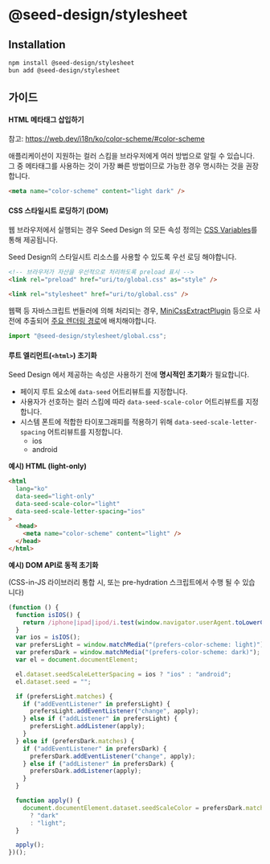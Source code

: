 # @seed-design/stylesheet

## Installation

```sh
npm install @seed-design/stylesheet
bun add @seed-design/stylesheet
```

## 가이드

#### HTML 메타태그 삽입하기

참고: https://web.dev/i18n/ko/color-scheme/#color-scheme

애플리케이션이 지원하는 컬러 스킴을 브라우저에게 여러 방법으로 알릴 수 있습니다. 그 중 메타태그를 사용하는 것이 가장 빠른 방법이므로 가능한 경우 명시하는 것을 권장합니다.

```html
<meta name="color-scheme" content="light dark" />
```

#### CSS 스타일시트 로딩하기 (DOM)

웹 브라우저에서 실행되는 경우 Seed Design 의 모든 속성 정의는 [CSS Variables](https://developer.mozilla.org/ko/docs/Web/CSS/Using_CSS_custom_properties)를 통해 제공됩니다.

Seed Design의 스타일시트 리소스를 사용할 수 있도록 우선 로딩 해야합니다.

```html
<!-- 브라우저가 자산을 우선적으로 처리하도록 preload 표시 -->
<link rel="preload" href="uri/to/global.css" as="style" />

<link rel="stylesheet" href="uri/to/global.css" />
```

웹팩 등 자바스크립트 번들러에 의해 처리되는 경우, [MiniCssExtractPlugin](https://webpack.js.org/plugins/mini-css-extract-plugin/) 등으로 사전에 추출되어 [주요 렌더링 경로](https://developer.mozilla.org/ko/docs/Web/Performance/Critical_rendering_path)에 배치해야합니다.

```js
import "@seed-design/stylesheet/global.css";
```

#### 루트 엘리먼트(`<html>`) 초기화

Seed Design 에서 제공하는 속성은 사용하기 전에 **명시적인 초기화**가 필요합니다.

- 페이지 루트 요소에 `data-seed` 어트리뷰트를 지정합니다.
- 사용자가 선호하는 컬러 스킴에 따라 `data-seed-scale-color` 어트리뷰트를 지정합니다.
- 시스템 폰트에 적합한 타이포그래피를 적용하기 위해 `data-seed-scale-letter-spacing` 어트리뷰트를 지정합니다.
  - ios
  - android

**예시) HTML (light-only)**

```html
<html
  lang="ko"
  data-seed="light-only"
  data-seed-scale-color="light"
  data-seed-scale-letter-spacing="ios"
>
  <head>
    <meta name="color-scheme" content="light" />
  </head>
</html>
```

**예시) DOM API로 동적 초기화**

(CSS-in-JS 라이브러리 통합 시, 또는 pre-hydration 스크립트에서 수행 될 수 있습니다)

```js
(function () {
  function isIOS() {
    return /iphone|ipad|ipod/i.test(window.navigator.userAgent.toLowerCase());
  }
  var ios = isIOS();
  var prefersLight = window.matchMedia("(prefers-color-scheme: light)");
  var prefersDark = window.matchMedia("(prefers-color-scheme: dark)");
  var el = document.documentElement;

  el.dataset.seedScaleLetterSpacing = ios ? "ios" : "android";
  el.dataset.seed = "";

  if (prefersLight.matches) {
    if ("addEventListener" in prefersLight) {
      prefersLight.addEventListener("change", apply);
    } else if ("addListener" in prefersLight) {
      prefersLight.addListener(apply);
    }
  } else if (prefersDark.matches) {
    if ("addEventListener" in prefersDark) {
      prefersDark.addEventListener("change", apply);
    } else if ("addListener" in prefersDark) {
      prefersDark.addListener(apply);
    }
  }

  function apply() {
    document.documentElement.dataset.seedScaleColor = prefersDark.matches
      ? "dark"
      : "light";
  }

  apply();
})();
```
